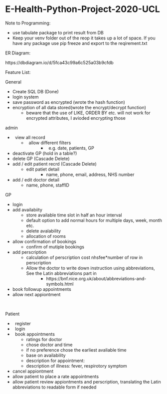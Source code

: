 # E-Health-Python-Project-2020-UCL
<p>Note to Programming:</p>
<ul>
    <li>use tabulate package to print result from DB</li>
    <li>Keep your venv folder out of the reop it takes up a lot of space. If you have any package use pip freeze and export to the reqirement.txt</li>
</ul>
<p>ER Diagram:</p>
<p>https://dbdiagram.io/d/5fca43c99a6c525a03b9cfdb</p>

<p>Feature List:</p>
<p>General</p>
<ul>
    <li>Create SQL DB (Done)</li>
    <li>login system</li>
    <li>save password as encrypted (wrote the hash function)</li>
    <li>encryption of all data stored(wrote the encrypt/decrypt function)<ul>
        <li style="margin-left: 20px;">beware that the use of LIKE, ORDER BY etc. will not work for encrypted attributes, I avioded encrypting those</li>
    </ul>
</ul>
<p>admin</p>
<ul>
    <li>&nbsp; view all record<ul>
            <li style="margin-left: 20px;">&nbsp; allow different filters<ul>
                    <li style="margin-left: 40px;">&nbsp; e.g. date, patients, GP</li>
                </ul>
            </li>
        </ul>
    </li>
    <li>deactivate GP (hold in a table?)</li>
    <li>delete GP (Cascade Delete)</li>
    <li>add / edit patient recrd (Cascade Delete)<ul>
            <li style="margin-left: 20px;">edit patiet detail<ul>
                    <li style="margin-left: 40px;">name, phone, email, address, NHS number</li>
                </ul>
            </li>
        </ul>
    </li>
    <li>add / edit doctor detail<ul>
            <li style="margin-left: 20px;">name, phone, staffID</li>
        </ul>
    </li>
</ul>
<p>GP</p>
<ul>
    <li>login</li>
    <li>add availabiity<ul>
            <li style="margin-left: 20px;">store available time slot in half an hour interval</li>
            <li style="margin-left: 20px;">default option to add normal hours for multiple days, week, month etc.</li>
            <li style="margin-left: 20px;">delete avalability&nbsp;</li>
            <li style="margin-left: 20px;">allocation of rooms</li>
        </ul>
    </li>
    <li>allow confirmation of bookings<ul>
            <li style="margin-left: 20px;">confirm of mutiple bookings</li>
        </ul>
    </li>
    <li>add perscription<ul>
            <li style="margin-left: 20px;">calculation of perscription cost nhsfee*number of row in perscription</li>
            <li style="margin-left: 20px;">Allow the doctor to write down instruction using abbreviations, See the Latin abbreviations part in<ul>
                <li style="margin-left: 40px;">https://bnf.nice.org.uk/about/abbreviations-and-symbols.html</li>
             </ul>
        </ul>
    </li>
    <li>book followup appointments</li>
    <li>allow next appiontment</li>
</ul>
<p><br></p>
<p>Patient</p>
<ul>
    <li>&nbsp; register</li>
    <li>&nbsp; login</li>
    <li>&nbsp; book appointments<ul>
            <li style="margin-left: 20px;">ratings for doctor</li>
            <li style="margin-left: 20px;">chose doctor and time</li>
            <li style="margin-left: 20px;">if no preference chose the earliest avaliable time</li>
            <li style="margin-left: 20px;">base on availability</li>
            <li style="margin-left: 20px;">description for appointment:&nbsp;</li>
            <li style="margin-left: 20px;">description of illness: fever, respirotory symptom</li>
        </ul>
    </li>
    <li>cancel appiontment</li>
    <li>allow patient to place a rate appointments</li>
    <li>allow patient review appiontments and perscription, translating the Latin abbreviations to readable form if needed</li>
</ul>

